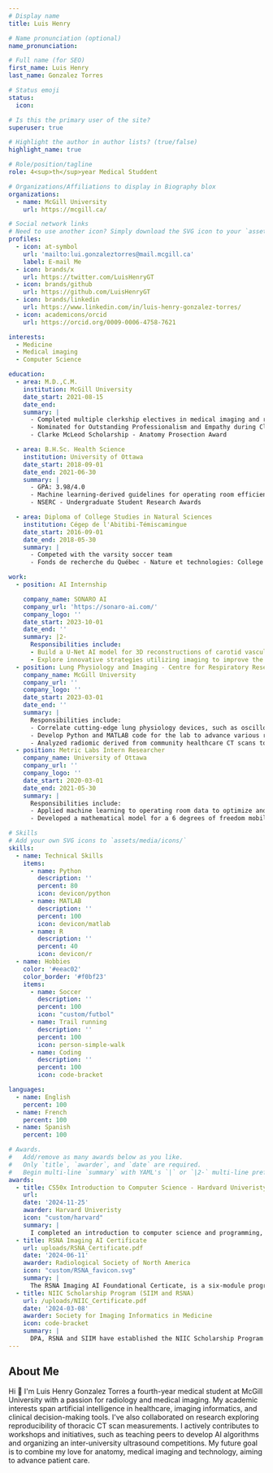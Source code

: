 ```yaml
---
# Display name
title: Luis Henry

# Name pronunciation (optional)
name_pronunciation: 

# Full name (for SEO)
first_name: Luis Henry
last_name: Gonzalez Torres

# Status emoji
status:
  icon: 

# Is this the primary user of the site?
superuser: true

# Highlight the author in author lists? (true/false)
highlight_name: true

# Role/position/tagline
role: 4<sup>th</sup>year Medical Studdent

# Organizations/Affiliations to display in Biography blox
organizations:
  - name: McGill University
    url: https://mcgill.ca/

# Social network links
# Need to use another icon? Simply download the SVG icon to your `assets/media/icons/` folder.
profiles:
  - icon: at-symbol
    url: 'mailto:lui.gonzaleztorres@mail.mcgill.ca'
    label: E-mail Me
  - icon: brands/x
    url: https://twitter.com/LuisHenryGT
  - icon: brands/github
    url: https://github.com/LuisHenryGT
  - icon: brands/linkedin
    url: https://www.linkedin.com/in/luis-henry-gonzalez-torres/
  - icon: academicons/orcid
    url: https://orcid.org/0009-0006-4758-7621

interests:
  - Medicine
  - Medical imaging
  - Computer Science

education:
  - area: M.D.,C.M.
    institution: McGill University
    date_start: 2021-08-15
    date_end:
    summary: |
      - Completed multiple clerkship electives in medical imaging and related specialties
      - Nominated for Outstanding Professionalism and Empathy during Clerkship
      - Clarke McLeod Scholarship - Anatomy Prosection Award

  - area: B.H.Sc. Health Science
    institution: University of Ottawa
    date_start: 2018-09-01
    date_end: 2021-06-30
    summary: |
      - GPA: 3.98/4.0
      - Machine learning-derived guidelines for operating room efficiency
      - NSERC - Undergraduate Student Research Awards

  - area: Diploma of College Studies in Natural Sciences
    institution: Cégep de l'Abitibi-Témiscamingue
    date_start: 2016-09-01
    date_end: 2018-05-30
    summary: |
      - Competed with the varsity soccer team
      - Fonds de recherche du Québec - Nature et technologies: College Research Award 

work:
  - position: AI Internship

    company_name: SONARO AI
    company_url: 'https://sonaro-ai.com/'
    company_logo: ''
    date_start: 2023-10-01
    date_end: ''
    summary: |2-
      Responsibilities include:
      - Build a U-Net AI model for 3D reconstructions of carotid vascular structures from 2D ultrasound images
      - Explore innovative strategies utilizing imaging to improve the prediction of thromboembolic events
  - position: Lung Physiology and Imaging - Centre for Respiratory Research 
    company_name: McGill University
    company_url: ''
    company_logo: ''
    date_start: 2023-03-01
    date_end: ''
    summary: |
      Responsibilities include:
      - Correlate cutting-edge lung physiology devices, such as oscillometry, with different imaging modalities
      - Develop Python and MATLAB code for the lab to advance various research projects
      - Analyzed radiomic derived from community healthcare CT scans to study their correlation with respiratory conditions.
  - position: Metric Labs Intern Researcher
    company_name: University of Ottawa
    company_url: ''
    company_logo: ''
    date_start: 2020-03-01
    date_end: 2021-05-30
    summary: |
      Responsibilities include:
      - Applied machine learning to operating room data to optimize and enhance orthopedic surgery efficiency
      - Developed a mathematical model for a 6 degrees of freedom mobile C-arm and a 4-DOF operating table as an integrated kinematic chain to support research in computer-assisted interventions

# Skills
# Add your own SVG icons to `assets/media/icons/`
skills:
  - name: Technical Skills
    items:
      - name: Python
        description: ''
        percent: 80
        icon: devicon/python
      - name: MATLAB
        description: ''
        percent: 100
        icon: devicon/matlab
      - name: R
        description: ''
        percent: 40
        icon: devicon/r
  - name: Hobbies
    color: '#eeac02'
    color_border: '#f0bf23'
    items:
      - name: Soccer
        description: ''
        percent: 100
        icon: "custom/futbol"
      - name: Trail running
        description: ''
        percent: 100
        icon: person-simple-walk
      - name: Coding
        description: ''
        percent: 100
        icon: code-bracket

languages:
  - name: English
    percent: 100
  - name: French
    percent: 100
  - name: Spanish
    percent: 100

# Awards.
#   Add/remove as many awards below as you like.
#   Only `title`, `awarder`, and `date` are required.
#   Begin multi-line `summary` with YAML's `|` or `|2-` multi-line prefix and indent 2 spaces below.
awards:
  - title: CS50x Introduction to Computer Science - Hardvard Univeristy
    url: 
    date: '2024-11-25'
    awarder: Harvard Univeristy
    icon: "custom/harvard"
    summary: |
      I completed an introduction to computer science and programming, learning to solve problems through computational thinking, algorithms, and data structures. I gained proficiency in foundational programming concepts using C and Python, explored web development with HTML, CSS, and JavaScript, and worked with SQL for database management. The course emphasized correctness, design, and style, culminating in a final project where I applied these skills to create innovative applications.
  - title: RSNA Imaging AI Certificate
    url: uploads/RSNA_Certificate.pdf
    date: '2024-06-11'
    awarder: Radiological Society of North America
    icon: "custom/RSNA_favicon.svg"
    summary: |
      The RSNA Imaging AI Foundational Certicate, is a six-module program demonstrating prociency in understanding, evaluating, deploying, and safely using AI tools in medical imaging. Motivated by a strong interest in the integration of AI and radiology and a commitment to staying current with the eld's evolving future
  - title: NIIC Scholarship Program (SIIM and RSNA)
    url: /uploads/NIIC_Certificate.pdf
    date: '2024-03-08'
    awarder: Society for Imaging Informatics in Medicine
    icon: code-bracket
    summary: |
      DPA, RSNA and SIIM have established the NIIC Scholarship Program to assist students, residents, fellows, and PhD Candidates to attend the week-long online experience for imaging informaticists seeking to better leverage their expertise towards a broader, more holistic engagement within the field. Borne out of our collaboration with the RSNA and DPA, NIIC is the first of its kind to delve into comprehensive fundamental principles in today’s real-world ecosystem of imaging informatics - in order to create enduring engagement and innovation within the field.
---
```


## About Me

 Hi 👋 I'm Luis Henry Gonzalez Torres a fourth-year medical student at McGill University with a passion for radiology and medical imaging. My academic interests span artificial intelligence in healthcare, imaging informatics, and clinical decision-making tools. I've also collaborated on research exploring reproducibility of thoracic CT scan measurements. I actively contributes to workshops and initiatives, such as teaching peers to develop AI algorithms and organizing an inter-university ultrasound competitions. My future goal is to combine my love for anatomy, medical imaging and technology, aiming to advance patient care.
